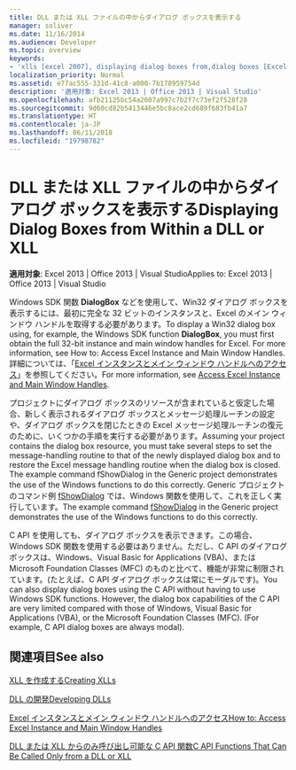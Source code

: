 ```yaml
---
title: DLL または XLL ファイルの中からダイアログ ボックスを表示する
manager: soliver
ms.date: 11/16/2014
ms.audience: Developer
ms.topic: overview
keywords:
- 'xlls [excel 2007], displaying dialog boxes from,dialog boxes [Excel 2007], displaying from a DLL or XLL,DLLs [Excel 2007], displaying dialog boxes from ms.prod: office-online-server localization_priority: Normal ms.assetid: e77ac555-331d-41c8-a000-7b178959754d'
localization_priority: Normal
ms.assetid: e77ac555-331d-41c8-a000-7b178959754d
description: '適用対象: Excel 2013 | Office 2013 | Visual Studio'
ms.openlocfilehash: afb21125bc54a2607a997c7b2f7c73ef2f528f28
ms.sourcegitcommit: 9d60cd82b5413446e5bc8ace2cd689f683fb41a7
ms.translationtype: HT
ms.contentlocale: ja-JP
ms.lasthandoff: 06/11/2018
ms.locfileid: "19798782"
---
```

# <a name="displaying-dialog-boxes-from-within-a-dll-or-xll"></a><span data-ttu-id="df78d-104">DLL または XLL ファイルの中からダイアログ ボックスを表示する</span><span class="sxs-lookup"><span data-stu-id="df78d-104">Displaying Dialog Boxes from Within a DLL or XLL</span></span>

 <span data-ttu-id="df78d-105">**適用対象**: Excel 2013 | Office 2013 | Visual Studio</span><span class="sxs-lookup"><span data-stu-id="df78d-105">Applies to: Excel 2013 | Office 2013 | Visual Studio</span></span> 
  
<span data-ttu-id="df78d-106">Windows SDK 関数 **DialogBox** などを使用して、Win32 ダイアログ ボックスを表示するには、最初に完全な 32 ビットのインスタンスと、Excel のメイン ウィンドウ ハンドルを取得する必要があります。</span><span class="sxs-lookup"><span data-stu-id="df78d-106">To display a Win32 dialog box using, for example, the Windows SDK function **DialogBox**, you must first obtain the full 32-bit instance and main window handles for Excel. For more information, see How to: Access Excel Instance and Main Window Handles.</span></span> <span data-ttu-id="df78d-107">詳細については、「[Excel インスタンスとメイン ウィンドウ ハンドルへのアクセス](how-to-access-excel-instance-and-main-window-handles.md)」を参照してください。</span><span class="sxs-lookup"><span data-stu-id="df78d-107">For more information, see [Access Excel Instance and Main Window Handles](how-to-access-excel-instance-and-main-window-handles.md).</span></span> 
  
<span data-ttu-id="df78d-108">プロジェクトにダイアログ ボックスのリソースが含まれていると仮定した場合、新しく表示されるダイアログ ボックスとメッセージ処理ルーチンの設定や、ダイアログ ボックスを閉じたときの Excel メッセージ処理ルーチンの復元のために、いくつかの手順を実行する必要があります。</span><span class="sxs-lookup"><span data-stu-id="df78d-108">Assuming your project contains the dialog box resource, you must take several steps to set the message-handling routine to that of the newly displayed dialog box and to restore the Excel message handling routine when the dialog box is closed. The example command fShowDialog in the Generic project demonstrates the use of the Windows functions to do this correctly.</span></span> <span data-ttu-id="df78d-109">Generic プロジェクトのコマンド例 [fShowDialog](fshowdialog.md) では、Windows 関数を使用して、これを正しく実行しています。</span><span class="sxs-lookup"><span data-stu-id="df78d-109">The example command [fShowDialog](fshowdialog.md) in the Generic project demonstrates the use of the Windows functions to do this correctly.</span></span> 
  
<span data-ttu-id="df78d-p103">C API を使用しても、ダイアログ ボックスを表示できます。この場合、Windows SDK 関数を使用する必要はありません。ただし、C API のダイアログ ボックスは、Windows、Visual Basic for Applications (VBA)、または Microsoft Foundation Classes (MFC) のものと比べて、機能が非常に制限されています。(たとえば、C API ダイアログ ボックスは常にモーダルです)。</span><span class="sxs-lookup"><span data-stu-id="df78d-p103">You can also display dialog boxes using the C API without having to use Windows SDK functions. However, the dialog box capabilities of the C API are very limited compared with those of Windows, Visual Basic for Applications (VBA), or the Microsoft Foundation Classes (MFC). (For example, C API dialog boxes are always modal).</span></span>
  
## <a name="see-also"></a><span data-ttu-id="df78d-113">関連項目</span><span class="sxs-lookup"><span data-stu-id="df78d-113">See also</span></span>



[<span data-ttu-id="df78d-114">XLL を作成する</span><span class="sxs-lookup"><span data-stu-id="df78d-114">Creating XLLs</span></span>](creating-xlls.md)
  
[<span data-ttu-id="df78d-115">DLL の開発</span><span class="sxs-lookup"><span data-stu-id="df78d-115">Developing DLLs</span></span>](developing-dlls.md)
  
[<span data-ttu-id="df78d-116">Excel インスタンスとメイン ウィンドウ ハンドルへのアクセス</span><span class="sxs-lookup"><span data-stu-id="df78d-116">How to: Access Excel Instance and Main Window Handles</span></span>](how-to-access-excel-instance-and-main-window-handles.md)
  
[<span data-ttu-id="df78d-117">DLL または XLL からのみ呼び出し可能な C API 関数</span><span class="sxs-lookup"><span data-stu-id="df78d-117">C API Functions That Can Be Called Only from a DLL or XLL</span></span>](c-api-functions-that-can-be-called-only-from-a-dll-or-xll.md)

